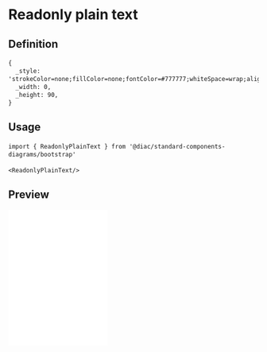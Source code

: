 # Readonly plain text

## Definition

```
{
  _style: 'strokeColor=none;fillColor=none;fontColor=#777777;whiteSpace=wrap;align=left;verticalAlign=middle;fontStyle=0;fontSize=14;spacing=15;',
  _width: 0,
  _height: 90,
}
```

## Usage

```
import { ReadonlyPlainText } from '@diac/standard-components-diagrams/bootstrap'

<ReadonlyPlainText/>
```

## Preview

<img src="./readonly-plain-text.png" width="200"/>
